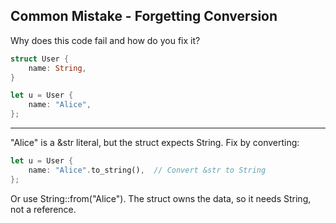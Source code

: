 ## Common Mistake - Forgetting Conversion

Why does this code fail and how do you fix it?
```rust
struct User {
    name: String,
}

let u = User {
    name: "Alice",
};
```

---

"Alice" is a &str literal, but the struct expects String. Fix by converting:
```rust
let u = User {
    name: "Alice".to_string(),  // Convert &str to String
};
```
Or use String::from("Alice"). The struct owns the data, so it needs String, not a reference.

